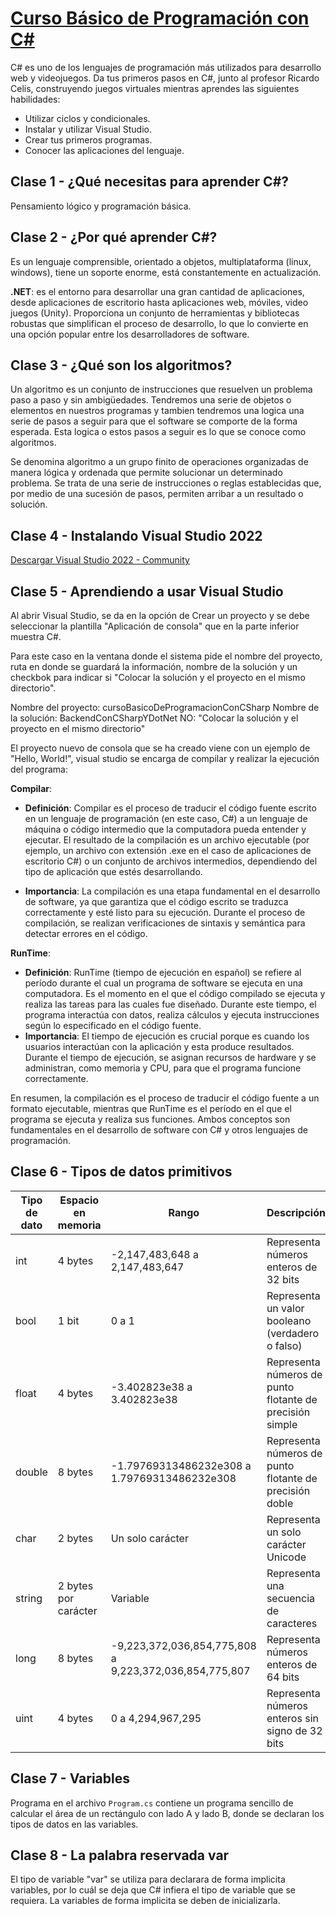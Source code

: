 # [Curso Básico de Programación con C#](https://platzi.com/cursos/csharp/)

C# es uno de los lenguajes de programación más utilizados para desarrollo web y videojuegos. Da tus primeros pasos en C#, junto al profesor Ricardo Celis, construyendo juegos virtuales mientras aprendes las siguientes habilidades:

- Utilizar ciclos y condicionales.
- Instalar y utilizar Visual Studio.
- Crear tus primeros programas.
- Conocer las aplicaciones del lenguaje.

## Clase 1 - ¿Qué necesitas para aprender C#?

Pensamiento lógico y programación básica.

## Clase 2 - ¿Por qué aprender C#?

Es un lenguaje comprensible, orientado a objetos, multiplataforma (linux, windows), tiene un soporte enorme, está constantemente en actualización.

**.NET**: es el entorno para desarrollar una gran cantidad de aplicaciones, desde aplicaciones de escritorio hasta aplicaciones web, móviles, video juegos (Unity). Proporciona un conjunto de herramientas y bibliotecas robustas que simplifican el proceso de desarrollo, lo que lo convierte en una opción popular entre los desarrolladores de software.

## Clase 3 - ¿Qué son los algoritmos?

Un algoritmo es un conjunto de instrucciones que resuelven un problema paso a paso y sin ambigüedades. Tendremos una serie de objetos o elementos en nuestros programas y tambien tendremos una logica una serie de pasos a seguir para que el software se comporte de la forma esperada. Esta logica o estos pasos a seguir es lo que se conoce como algoritmos.

Se denomina algoritmo a un grupo finito de operaciones organizadas de manera lógica y ordenada que permite solucionar un determinado problema. Se trata de una serie de instrucciones o reglas establecidas que, por medio de una sucesión de pasos, permiten arribar a un resultado o solución.

## Clase 4 - Instalando Visual Studio 2022

[Descargar Visual Studio 2022 - Community](https://visualstudio.microsoft.com/es/downloads/)

## Clase 5 - Aprendiendo a usar Visual Studio

Al abrir Visual Studio, se da en la opción de Crear un proyecto y se debe seleccionar la plantilla "Aplicación de consola" que en la parte inferior muestra C#.

Para este caso en la ventana donde el sistema pide el nombre del proyecto, ruta en donde se guardará la información, nombre de la solución y un checkbok para indicar si "Colocar la solución y el proyecto en el mismo directorio".

Nombre del proyecto: cursoBasicoDeProgramacionConCSharp
Nombre de la solución: BackendConCSharpYDotNet
NO: "Colocar la solución y el proyecto en el mismo directorio"

El proyecto nuevo de consola que se ha creado viene con un ejemplo de "Hello, World!", visual studio se encarga de compilar y realizar la ejecución del programa:

**Compilar**:

- **Definición**: Compilar es el proceso de traducir el código fuente escrito en un lenguaje de programación (en este caso, C#) a un lenguaje de máquina o código intermedio que la computadora pueda entender y ejecutar. El resultado de la compilación es un archivo ejecutable (por ejemplo, un archivo con extensión .exe en el caso de aplicaciones de escritorio C#) o un conjunto de archivos intermedios, dependiendo del tipo de aplicación que estés desarrollando.

- **Importancia**: La compilación es una etapa fundamental en el desarrollo de software, ya que garantiza que el código escrito se traduzca correctamente y esté listo para su ejecución. Durante el proceso de compilación, se realizan verificaciones de sintaxis y semántica para detectar errores en el código.

**RunTime**:

- **Definición**: RunTime (tiempo de ejecución en español) se refiere al período durante el cual un programa de software se ejecuta en una computadora. Es el momento en el que el código compilado se ejecuta y realiza las tareas para las cuales fue diseñado. Durante este tiempo, el programa interactúa con datos, realiza cálculos y ejecuta instrucciones según lo especificado en el código fuente.
- **Importancia**: El tiempo de ejecución es crucial porque es cuando los usuarios interactúan con la aplicación y esta produce resultados. Durante el tiempo de ejecución, se asignan recursos de hardware y se administran, como memoria y CPU, para que el programa funcione correctamente.

En resumen, la compilación es el proceso de traducir el código fuente a un formato ejecutable, mientras que RunTime es el período en el que el programa se ejecuta y realiza sus funciones. Ambos conceptos son fundamentales en el desarrollo de software con C# y otros lenguajes de programación.

## Clase 6 - Tipos de datos primitivos

| Tipo de dato | Espacio en memoria | Rango                    | Descripción                                              |
|--------------|--------------------|--------------------------------|----------------------------------------------------|
| int          | 4 bytes            | -2,147,483,648 a 2,147,483,647 | Representa números enteros de 32 bits              |
| bool         | 1 bit             | 0 a 1                          | Representa un valor booleano (verdadero o falso)   |
| float        | 4 bytes            | -3.402823e38 a 3.402823e38     | Representa números de punto flotante de precisión simple |
| double       | 8 bytes            | -1.79769313486232e308 a 1.79769313486232e308 | Representa números de punto flotante de precisión doble |
| char         | 2 bytes            | Un solo carácter       | Representa un solo carácter Unicode               |
| string       | 2 bytes por carácter           | Variable                 | Representa una secuencia de caracteres            |
| long         | 8 bytes            | -9,223,372,036,854,775,808 a 9,223,372,036,854,775,807 | Representa números enteros de 64 bits     |
| uint         | 4 bytes            | 0 a 4,294,967,295        | Representa números enteros sin signo de 32 bits    |

## Clase 7 - Variables

Programa en el archivo `Program.cs` contiene un programa sencillo de calcular el área de un rectángulo con lado A y lado B, donde se declaran los tipos de datos en las variables.

## Clase 8 - La palabra reservada var

El tipo de variable "var" se utiliza para declarara de forma implicita variables, por lo cuál se deja que C# infiera el tipo de variable que se requiera. La variables de forma implicita se deben de inicializarla.
